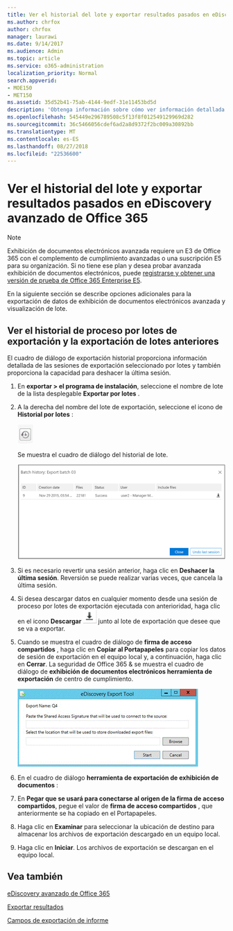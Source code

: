 ```yaml
---
title: Ver el historial del lote y exportar resultados pasados en eDiscovery avanzado de Office 365
ms.author: chrfox
author: chrfox
manager: laurawi
ms.date: 9/14/2017
ms.audience: Admin
ms.topic: article
ms.service: o365-administration
localization_priority: Normal
search.appverid:
- MOE150
- MET150
ms.assetid: 35d52b41-75ab-4144-9edf-31e11453bd5d
description: 'Obtenga información sobre cómo ver información detallada para las sesiones de exportación seleccionado por lotes y cómo deshacer la última sesión de exportación de exhibición de documentos electrónicos avanzada de Office 365.  '
ms.openlocfilehash: 545449e296789508c5f13f8f012549129969d282
ms.sourcegitcommit: 36c5466056cdef6ad2a8d9372f2bc009a30892bb
ms.translationtype: MT
ms.contentlocale: es-ES
ms.lasthandoff: 08/27/2018
ms.locfileid: "22536600"
---
```

# <a name="view-batch-history-and-export-past-results-in-office-365-advanced-ediscovery"></a>Ver el historial del lote y exportar resultados pasados en eDiscovery avanzado de Office 365

> [!NOTE]
> Exhibición de documentos electrónicos avanzada requiere un E3 de Office 365 con el complemento de cumplimiento avanzadas o una suscripción E5 para su organización. Si no tiene ese plan y desea probar avanzada exhibición de documentos electrónicos, puede [registrarse y obtener una versión de prueba de Office 365 Enterprise E5](https://go.microsoft.com/fwlink/p/?LinkID=698279). 
  
En la siguiente sección se describe opciones adicionales para la exportación de datos de exhibición de documentos electrónicos avanzada y visualización de lote. 
  
## <a name="viewing-export-batch-history-and-exporting-previous-batches"></a>Ver el historial de proceso por lotes de exportación y la exportación de lotes anteriores

El cuadro de diálogo de exportación historial proporciona información detallada de las sesiones de exportación seleccionado por lotes y también proporciona la capacidad para deshacer la última sesión.
  
1. En **exportar \> el programa de instalación**, seleccione el nombre de lote de la lista desplegable **Exportar por lotes** . 
    
2. A la derecha del nombre del lote de exportación, seleccione el icono de **Historial por lotes** : 
    
    ![Icono de exportar historial por lotes](media/a14f6ef9-0c3c-4851-b65d-9380f2d8a38a.gif)
  
    Se muestra el cuadro de diálogo del historial de lote.
    
    ![Exportar historial por lotes](media/04c5b75c-348c-491d-b4fe-716659333890.png)
  
3. Si es necesario revertir una sesión anterior, haga clic en **Deshacer la última sesión**. Reversión se puede realizar varias veces, que cancela la última sesión.
    
4. Si desea descargar datos en cualquier momento desde una sesión de proceso por lotes de exportación ejecutada con anterioridad, haga clic en el icono **Descargar** ![icono de descarga de historial de exportación por lotes](media/de69b920-a6ac-4ddb-b93e-e1cc5888e6c4.gif) junto al lote de exportación que desee que se va a exportar. 
    
5. Cuando se muestra el cuadro de diálogo de **firma de acceso compartidos** , haga clic en **Copiar al Portapapeles** para copiar los datos de sesión de exportación en el equipo local y, a continuación, haga clic en **Cerrar**. La seguridad de Office 365 &amp; se muestra el cuadro de diálogo de **exhibición de documentos electrónicos herramienta de exportación** de centro de cumplimiento. 
    
    ![Cuadro de diálogo Exportar exhibición de documentos electrónicos](media/01f79d2d-6da0-45e6-9c6f-ab12347572cb.gif)
  
6. En el cuadro de diálogo **herramienta de exportación de exhibición de documentos** : 
    
1. En **Pegar que se usará para conectarse al origen de la firma de acceso compartidos**, pegue el valor de **firma de acceso compartidos** , que anteriormente se ha copiado en el Portapapeles. 
    
2. Haga clic en **Examinar** para seleccionar la ubicación de destino para almacenar los archivos de exportación descargado en un equipo local. 
    
3. Haga clic en **Iniciar**. Los archivos de exportación se descargan en el equipo local. 
    
## <a name="see-also"></a>Vea también

[eDiscovery avanzado de Office 365](office-365-advanced-ediscovery.md)
  
[Exportar resultados](export-results-in-advanced-ediscovery.md)

[Campos de exportación de informe](export-report-fields-in-advanced-ediscovery.md)

